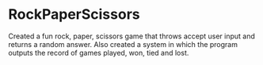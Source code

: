 # RockPaperScissors

Created a fun rock, paper, scissors game that throws accept user input and returns a random answer. Also created a system in which the program outputs the record of games played, won, tied and lost.

